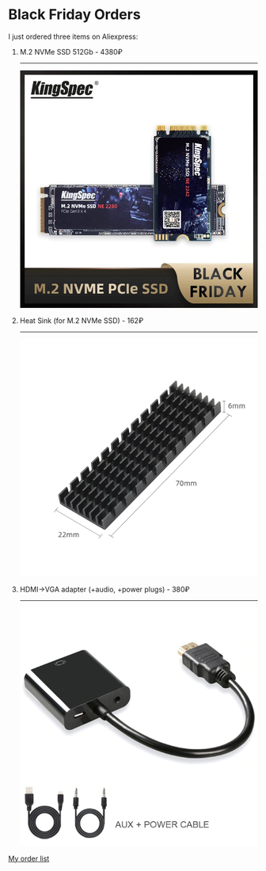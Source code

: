 # Black Friday Orders
I just ordered three items on Aliexpress:
1. M.2 NVMe SSD 512Gb - 4380₽
    ***
    ![M.2-NVMe-SSD](KingSpec-M2-NVMe-ssd-PCIe.jpg)

2. Heat Sink (for M.2 NVMe SSD) - 162₽
    ***
    ![heat-sink](M-2-NGFF-heat-sink.jpg) 

3. HDMI->VGA adapter (+audio, +power plugs) - 380₽
    ***
    ![HDMI-VGA-adapter](hdmi-vga-adapter.jpg)

[My order list](https://trade.aliexpress.ru/orderList.htm?spm=a2g0o.cart.1000002.13.5dcd3c00IvXwEr&tracelog=ws_topbar&tsp=1606407098548)
